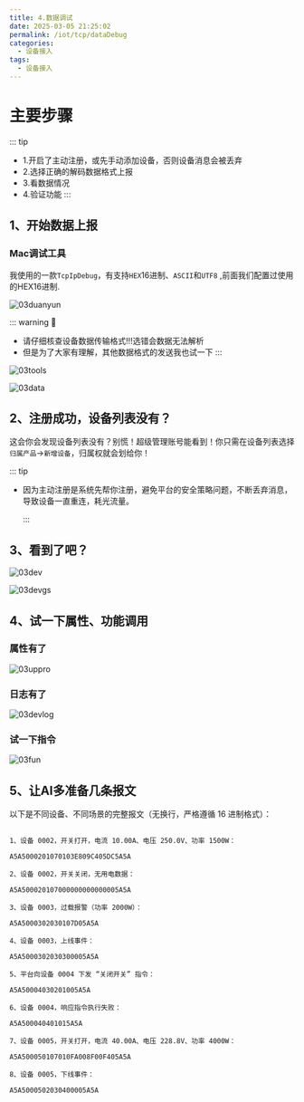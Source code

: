 ```yaml
---
title: 4.数据调试
date: 2025-03-05 21:25:02
permalink: /iot/tcp/dataDebug
categories:
  - 设备接入
tags:
  - 设备接入
---
```


# 主要步骤

::: tip

- 1.开启了主动注册，或先手动添加设备，否则设备消息会被丢弃
- 2.选择正确的解码数据格式上报
- 3.看数据情况
- 4.验证功能
  :::

## 1、开始数据上报

### Mac调试工具

我使用的一款`TcpIpDebug`，有支持`HEX`16进制、`ASCII`和`UTF8` ,前面我们配置过使用的HEX16进制.

![03duanyun](/02/connected/debug/03duanyun.png "03duanyun")

::: warning 🚧

- 请仔细核查设备数据传输格式!!!选错会数据无法解析
- 但是为了大家有理解，其他数据格式的发送我也试一下
  :::

![03tools](/02/connected/debug/03tools.png "03tools")

![03data](/02/connected/debug/03data.png "03data")

## 2、注册成功，设备列表没有？

这会你会发现设备列表没有？别慌！超级管理账号能看到！你只需在设备列表选择`归属产品`->`新增设备`，归属权就会划给你！

::: tip

- 因为主动注册是系统先帮你注册，避免平台的安全策略问题，不断丢弃消息，导致设备一直重连，耗光流量。

  :::

## 3、看到了吧？

![03dev](/02/connected/debug/03dev.png "03dev")

![03devgs](/02/connected/debug/03devgs.png "03devgs")

## 4、试一下属性、功能调用

### 属性有了

![03uppro](/02/connected/debug/03uppro.png "03uppro")

### 日志有了

![03devlog](/02/connected/debug/03devlog.png "03devlog")

### 试一下指令

![03fun](/02/connected/debug/03fun.png "03fun")

## 5、让AI多准备几条报文

以下是不同设备、不同场景的完整报文（无换行，严格遵循 16 进制格式）：

```text

1、设备 0002，开关打开，电流 10.00A、电压 250.0V、功率 1500W：

A5A5000201070103E809C405DC5A5A

2、设备 0002，开关关闭，无用电数据：

A5A500020107000000000000005A5A

3、设备 0003，过载报警（功率 2000W）：

A5A5000302030107D05A5A

4、设备 0003，上线事件：

A5A5000302030300005A5A

5、平台向设备 0004 下发 “关闭开关” 指令：

A5A50004030201005A5A

6、设备 0004，响应指令执行失败：

A5A500040401015A5A

7、设备 0005，开关打开，电流 40.00A、电压 228.8V、功率 4000W：

A5A500050107010FA008F00F405A5A

8、设备 0005，下线事件：

A5A5000502030400005A5A

```
